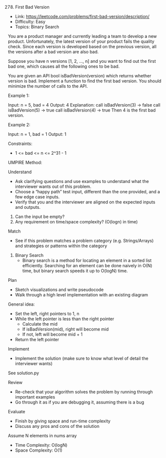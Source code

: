 278. First Bad Version

- Link: https://leetcode.com/problems/first-bad-version/description/
- Difficulty: Easy 
- Topics: Binary Search

You are a product manager and currently leading a team to develop a new product. Unfortunately, the latest version of your product fails the quality check. Since each version is developed based on the previous version, all the versions after a bad version are also bad.

Suppose you have n versions [1, 2, ..., n] and you want to find out the first bad one, which causes all the following ones to be bad.

You are given an API bool isBadVersion(version) which returns whether version is bad. Implement a function to find the first bad version. You should minimize the number of calls to the API.

Example 1:

Input: n = 5, bad = 4
Output: 4
Explanation:
call isBadVersion(3) -> false
call isBadVersion(5) -> true
call isBadVersion(4) -> true
Then 4 is the first bad version.

Example 2:

Input: n = 1, bad = 1
Output: 1

Constraints:

- 1 <= bad <= n <= 2^31 - 1


UMPIRE Method:

Understand

- Ask clarifying questions and use examples to understand what the interviewer wants out of this problem.
- Choose a “happy path” test input, different than the one provided, and a few edge case inputs.
- Verify that you and the interviewer are aligned on the expected inputs and outputs.

1. Can the input be empty?
2. Any requirement on time/space complexity? (O(logn) in time)

Match

- See if this problem matches a problem category (e.g. Strings/Arrays) and strategies or patterns within the category

1. Binary Search
    - Binary search is a method for locating an element in a sorted list efficiently. Searching for an element can be done naively in O(N) time, but binary search speeds it up to O(logN) time.

Plan

- Sketch visualizations and write pseudocode
- Walk through a high level implementation with an existing diagram

General idea: 
- Set the left, right pointers to 1, n
- While the left pointer is less than the right pointer
    - Calculate the mid
    - If isBadVersion(mid), right will become mid
    - If not, left will become mid + 1
- Return the left pointer
    
Implement

- Implement the solution (make sure to know what level of detail the interviewer wants)

See solution.py

Review

- Re-check that your algorithm solves the problem by running through important examples
- Go through it as if you are debugging it, assuming there is a bug

Evaluate

- Finish by giving space and run-time complexity
- Discuss any pros and cons of the solution

Assume N elements in nums array
- Time Complexity: O(logN)
- Space Complexity: O(1)
